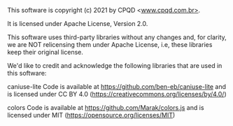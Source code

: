 This software is copyright (c) 2021 by CPQD <www.cpqd.com.br>.

It is licensed under Apache License, Version 2.0.

This software uses third-party libraries without any changes and, for clarity, we are NOT relicensing them under Apache License, i.e, these libraries keep their original license.

We'd like to credit and acknowledge the following libraries that are used in this software:

caniuse-lite Code is available at https://github.com/ben-eb/caniuse-lite and is licensed under CC BY 4.0 (https://creativecommons.org/licenses/by/4.0/)

colors Code is available at https://github.com/Marak/colors.js and is licensed under MIT (https://opensource.org/licenses/MIT)